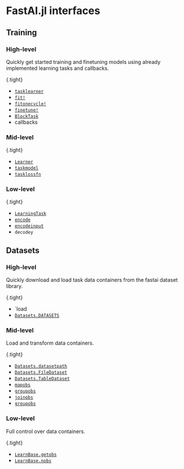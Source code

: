 # FastAI.jl interfaces

## Training

### High-level

Quickly get started training and finetuning models using already implemented learning tasks and callbacks.

{.tight}
- [`tasklearner`](#)
- [`fit!`](#)
- [`fitonecycle!`](#)
- [`finetune!`](#)
- [`BlockTask`](#)
- callbacks

### Mid-level

{.tight}
- [`Learner`](#)
- [`taskmodel`](#)
- [`tasklossfn`](#)

### Low-level

{.tight}
- [`LearningTask`](#)
- [`encode`](#)
- [`encodeinput`](#)
- `decodey`

## Datasets

### High-level

Quickly download and load task data containers from the fastai dataset library.

{.tight}
- `load
- [`Datasets.DATASETS`](#)

### Mid-level

Load and transform data containers.

{.tight}
- [`Datasets.datasetpath`](#)
- [`Datasets.FileDataset`](#)
- [`Datasets.TableDataset`](#)
- [`mapobs`](#)
- [`groupobs`](#)
- [`joinobs`](#)
- [`groupobs`](#)

### Low-level

Full control over data containers.

{.tight}
- [`LearnBase.getobs`](#)
- [`LearnBase.nobs`](#)


